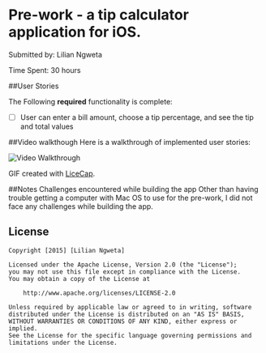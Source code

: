 # Pre-work - a tip calculator application for iOS.

Submitted by: Lilian Ngweta

Time Spent: 30 hours

##User Stories

The Following **required** functionality is complete:
* [ ] User can enter a bill amount, choose a tip percentage, and see the tip and total values

##Video walkthough
Here is a walkthrough of implemented user stories:

<img src='http://i.imgur.com/flQozQ8.gifv/Video Walkthrough1.gif' title='Video Walkthrough' width='' alt='Video Walkthrough' />

GIF created with [LiceCap](http://www.cockos.com/licecap/).

##Notes
Challenges encountered while building the app
Other than having trouble getting a computer with Mac OS to use for the pre-work, I did not face any challenges while building the app.

## License

    Copyright [2015] [Lilian Ngweta]

    Licensed under the Apache License, Version 2.0 (the "License");
    you may not use this file except in compliance with the License.
    You may obtain a copy of the License at

        http://www.apache.org/licenses/LICENSE-2.0

    Unless required by applicable law or agreed to in writing, software
    distributed under the License is distributed on an "AS IS" BASIS,
    WITHOUT WARRANTIES OR CONDITIONS OF ANY KIND, either express or implied.
    See the License for the specific language governing permissions and
    limitations under the License.

